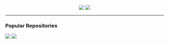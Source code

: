 <!-- https://github.com/anuraghazra/github-readme-stats -->

<p align="center">
  <img src="https://github-readme-stats.vercel.app/api?username=fussel132&count_private=true&show_icons=true&theme=github_dark&hide_border=true" />
  <img src="https://github-readme-stats.vercel.app/api/top-langs/?username=fussel132&layout=compact&theme=github_dark&hide_border=true"  /> 
</p>

---

### Popular Repositories

<p align="left">
  <a href="https://github.com/fussel132/weblogger"><img src="https://github-readme-stats.vercel.app/api/pin/?username=fussel132&repo=weblogger&theme=github_dark&hide_border=true"/></a>
  <a href="https://github.com/fussel132/hue-controller"><img src="https://github-readme-stats.vercel.app/api/pin/?username=fussel132&repo=hue-controller&theme=github_dark&hide_border=true"/></a>
</p>
